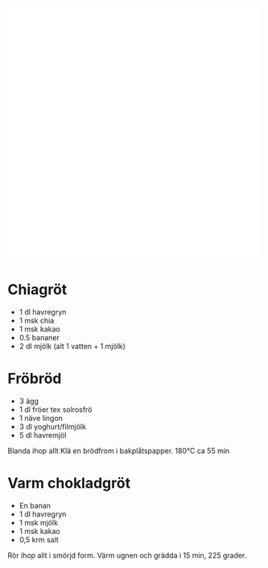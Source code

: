 [<img src="/assets/images/home1_i.png">](http://192.168.86.19)

<script>
let a = document.querySelectorAll('[href*="http://192.168.86.19"]')[0];
a.href = document.referrer;
setTimeout(function() { document.location.href = "http://192.168.86.19"; }, 30*60000);
</script>

# Chiagröt

* 1 dl havregryn
* 1 msk chia
* 1 msk kakao
* 0.5 bananer
* 2 dl mjölk (alt 1 vatten + 1 mjölk)

# Fröbröd

* 3 ägg
* 1 dl fröer tex solrosfrö
* 1 näve lingon
* 3 dl yoghurt/filmjölk
* 5 dl havremjöl

Blanda ihop allt 
Klä en brödfrom i bakplåtspapper.
180°C ca 55 min 

# Varm chokladgröt

* En banan
* 1 dl havregryn
* 1 msk mjölk
* 1 msk kakao
* 0,5 krm salt

Rör ihop allt i smörjd form.
Värm ugnen och grädda i 15 min, 225 grader.

